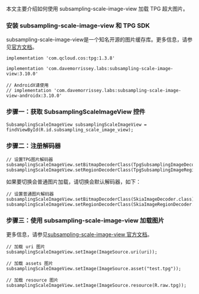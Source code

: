 
本文主要介绍如何使用 subsampling-scale-image-view 加载 TPG 超大图片。


### 安装 subsampling-scale-image-view 和 TPG SDK

subsampling-scale-image-view是一个知名开源的图片缓存库。更多信息，请参见[官方文档](https://github.com/davemorrissey/subsampling-scale-image-view)。

```
implementation 'com.qcloud.cos:tpg:1.3.8' 

implementation 'com.davemorrissey.labs:subsampling-scale-image-view:3.10.0'

// AndroidX请使用
// implementation 'com.davemorrissey.labs:subsampling-scale-image-view-androidx:3.10.0'
```

### 步骤一：获取 SubsamplingScaleImageView 控件

```
SubsamplingScaleImageView subsamplingScaleImageView = findViewById(R.id.subsampling_scale_image_view);
```

### 步骤二：注册解码器

```
// 设置TPG图片解码器
subsamplingScaleImageView.setBitmapDecoderClass(TpgSubsamplingImageDecoder.class);
subsamplingScaleImageView.setRegionDecoderClass(TpgSubsamplingImageRegionDecoder.class);
```

如果要切换会普通图片加载，请切换会默认解码器，如下：
```
// 设置普通图片解码器
subsamplingScaleImageView.setBitmapDecoderClass(SkiaImageDecoder.class);
subsamplingScaleImageView.setRegionDecoderClass(SkiaImageRegionDecoder.class);
```

### 步骤三：使用 subsampling-scale-image-view 加载图片

更多信息，请参见[subsampling-scale-image-view 官方文档](https://github.com/davemorrissey/subsampling-scale-image-view)。

```
// 加载 uri 图片
subsamplingScaleImageView.setImage(ImageSource.uri(uri));

// 加载 assets 图片
subsamplingScaleImageView.setImage(ImageSource.asset("test.tpg"));

// 加载 resource 图片
subsamplingScaleImageView.setImage(ImageSource.resource(R.raw.tpg));
```